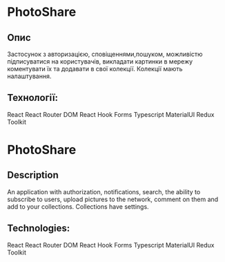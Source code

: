 # PhotoShare

## Опис

Застосунок з авторизацією, сповіщеннями,пошуком, можливістю підписуватися на користувачів, викладати картинки в мережу коментувати їх та додавати в свої колекції. Колекції мають налаштування.

## Технології:

React
React Router DOM
React Hook Forms
Typescript
MaterialUI
Redux Toolkit

# PhotoShare

## Description

An application with authorization, notifications, search, the ability to subscribe to users, upload pictures to the network, comment on them and add to your collections. Collections have settings.

## Technologies:

React
React Router DOM
React Hook Forms
Typescript
MaterialUI
Redux Toolkit
